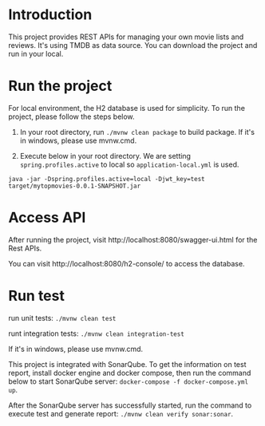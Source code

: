 # Introduction
This project provides REST APIs for managing your own movie lists and reviews. It's using TMDB as data source. 
You can download the project and run in your local.

# Run the project
For local environment, the H2 database is used for simplicity. To run the project, please follow the steps below.

1. In your root directory, run `./mvnw clean package` to build package. If it's in windows, please use mvnw.cmd.

2. Execute below in your root directory. We are setting `spring.profiles.active` to local so `application-local.yml` is used.

```
java -jar -Dspring.profiles.active=local -Djwt_key=test target/mytopmovies-0.0.1-SNAPSHOT.jar
```

# Access API

 After running the project, visit http://localhost:8080/swagger-ui.html for the Rest APIs.

You can visit http://localhost:8080/h2-console/ to access the database.

# Run test
run unit tests: `./mvnw clean test`

runt integration tests: `./mvnw clean integration-test`

If it's in windows, please use mvnw.cmd.

This project is integrated with SonarQube. To get the information on test report, install docker engine and docker compose, then run the command below to start SonarQube server:
`docker-compose -f docker-compose.yml up`.

After the SonarQube server has successfully started, run the command to execute test and generate report: `./mvnw clean verify sonar:sonar`.